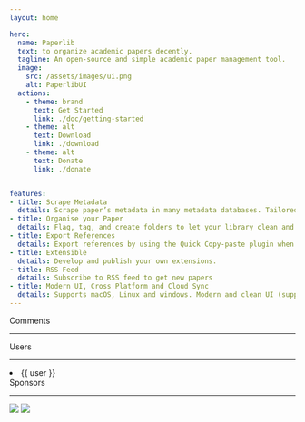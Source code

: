 ```yaml
---
layout: home

hero:
  name: Paperlib
  text: to organize academic papers decently. 
  tagline: An open-source and simple academic paper management tool.
  image:
    src: /assets/images/ui.png
    alt: PaperlibUI
  actions:
    - theme: brand
      text: Get Started
      link: ./doc/getting-started
    - theme: alt
      text: Download
      link: ./download
    - theme: alt
      text: Donate
      link: ./donate


features:
- title: Scrape Metadata
  details: Scrape paper’s metadata in many metadata databases. Tailored for many disciplines (e.g., computer science, physics etc.). Especially, the precise metadata scraping for conference papers
- title: Organise your Paper
  details: Flag, tag, and create folders to let your library clean and tidy. Also support markdown and plain text notes
- title: Export References
  details: Export references by using the Quick Copy-paste plugin when you write your draft paper. Also supports Word plugin
- title: Extensible
  details: Develop and publish your own extensions.
- title: RSS Feed
  details: Subscribe to RSS feed to get new papers
- title: Modern UI, Cross Platform and Cloud Sync
  details: Supports macOS, Linux and windows. Modern and clean UI (supports darkmode). Access your library from everywhere with a sync database
---
```


<script setup>
import { VPTeamMembers } from 'vitepress/theme'

const members = [
  {
    avatar: 'https://avatars.githubusercontent.com/u/9260067?v=4',
    name: '@seon**inp',
    org: 'actionpower.kr',
    desc: 'Thank you for this great piece of software! Makes my life much easier. I have fond memories of iTunes and PaperLib is giving me similar vibes.',
  },
  {
    avatar: 'https://avatars.githubusercontent.com/u/6159411?v=4',
    name: '@Pe**Foo',
    org: 'Opera Inc.',
    desc: 'Thanks for your great work! I have been using this app the manage all my papers now and it is working really well!',
  },
  {
    avatar: 'https://avatars.githubusercontent.com/u/15147123?v=4',
    name: '@jis**qing',
    org: 'California Institute of Technology',
    desc: 'PaperLib is absolutely a great tool for paper management in many academic areas.',
  },

]

const users = [
  'AS201773 University of Warwick',
  'AS201773 Zhejiang University',
  'AS201773 Xiamen University',
  'AS201773 Ocean University of China',
  'AS46 Rutgers, The State University',
  'AS15496 Aalto University',
  'AS13371 Duke University',
  'AS3794 Texas A&M University',
  'AS23162 University of Kentucky',
  'AS15318 McGill University',
  'AS16643 Virginia Commonwealth University',
  'AS3999 The Pennsylvania State University',
  'AS24436 University of Queensland',
  'AS9419 Nanyang Technological University',
  'AS7582 University of Macau',
  'AS47 University of Southern California',
  'AS26934 University of Missouri-Columbia',
  'AS20162 University of Texas at Dallas',
  'AS1851 The University of Adelaide',
  'AS23859 University of New South Wales',
  'AS46543 University of Maryland at Baltimore',
  'AS56132 Monash University,',
  'AS42289 ITMO University',
  'AS2501 The University of Tokyo',
  'AS4158 City University of Hong Kong',
  'AS3363 Hong Kong University of Science and Technology',
  'AS17 Purdue University',
  'AS24371 Jilin University',
  'AS1706 University of Arizona',
  'AS2504 Kyoto University',
  'AS53403 Mount Royal University'
].map((user) => {
  return user.split(' ').slice(1).join(' ');
}).sort()
</script>

<div class="flex flex-col mt-20 px-6">
  <div class="m-auto text-2xl font-bold"> Comments </div>
  <hr class='max-w-[250px] w-[250px] mx-auto mt-4 mb-8' />
  <VPTeamMembers size="small" :members="members" />
</div>

<div class="flex flex-col mt-20">
  <div class="m-auto text-2xl font-bold"> Users </div>
  <hr class='max-w-[250px] w-[250px] mx-auto mt-4 mb-8' />
  <div class="m-auto grid lg:grid-cols-2 grid-cols-1 gap-2">
    <li v-for="(user, index) in users" :key="index">
      {{ user }}
    </li>
  </div>
</div>

<div class="flex flex-col mt-20">
  <div class="m-auto text-2xl font-bold"> Sponsors </div>
  <hr class='max-w-[250px] w-[250px] mx-auto mt-4 mb-8' />
  <div class="flex justify-center space-x-10">
    <img class="my-auto h-20 bg-white" src="/assets/images/sponsors/MacStadium.png" style="box-shadow: none" />
    <img class="my-auto h-10 bg-white" src="/assets/images/sponsors/digitalocean.svg" style="box-shadow: none" />
  </div>
</div>
